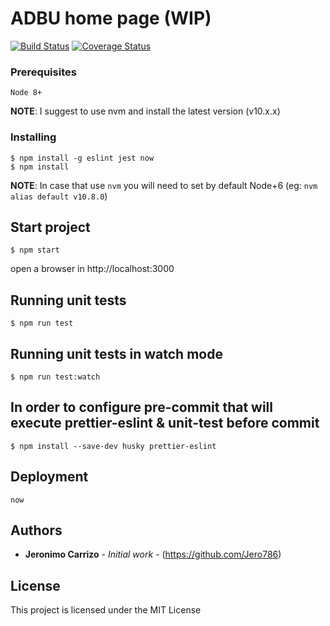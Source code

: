 # ADBU home page (WIP)

[![Build Status](https://travis-ci.com/Jero786/react-redux-next-example.svg?branch=master)](https://travis-ci.com/Jero786/react-redux-next-example)
[![Coverage Status](https://coveralls.io/repos/github/Jero786/react-next-example/badge.svg?branch=master)](https://coveralls.io/github/Jero786/react-next-example?branch=master)

### Prerequisites

`Node 8+`

**NOTE**:
I suggest to use nvm and install the latest version (v10.x.x)

### Installing

```
$ npm install -g eslint jest now
$ npm install
```
**NOTE**:
In case that use `nvm` you will need to set by default  Node+6 (eg: `nvm alias default v10.8.0`)

## Start project
```
$ npm start

```
open a browser in http://localhost:3000

## Running unit tests
```
$ npm run test
```
## Running unit tests in watch mode
```
$ npm run test:watch
```
## In order to configure pre-commit that will execute prettier-eslint & unit-test before commit
```
$ npm install --save-dev husky prettier-eslint
```
## Deployment

```
now
```


## Authors

* **Jeronimo Carrizo** - *Initial work* - (https://github.com/Jero786)

## License

This project is licensed under the MIT License
